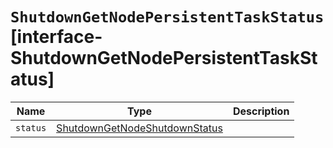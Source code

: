 # `ShutdownGetNodePersistentTaskStatus` [interface-ShutdownGetNodePersistentTaskStatus]

| Name | Type | Description |
| - | - | - |
| `status` | [ShutdownGetNodeShutdownStatus](./ShutdownGetNodeShutdownStatus.md) | &nbsp; |
